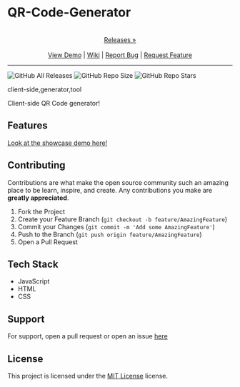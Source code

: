 
# QR-Code-Generator

<p align="center">
  <p align="center">
    <br />
    <a href="https://github.com/ScorchChamp/QR-Code-Generator/releases/">Releases &#187;</a>
    <br />
    <br />
    <a href="https://github.com/ScorchChamp/QR-Code-Generator">View Demo</a> |
    <a href="https://github.com/ScorchChamp/QR-Code-Generator/wiki">Wiki</a> |
    <a href="https://github.com/ScorchChamp/QR-Code-Generator/issues">Report Bug</a> |
    <a href="https://github.com/ScorchChamp/QR-Code-Generator/issues">Request Feature</a>
  </p>
</p>


-------------
![GitHub All Releases](https://img.shields.io/github/downloads/ScorchChamp/QR-Code-Generator/total?style=for-the-badge)
![GitHub Repo Size](https://img.shields.io/github/repo-size/ScorchChamp/QR-Code-Generator?style=for-the-badge)
![GitHub Repo Stars](https://img.shields.io/github/stars/ScorchChamp/QR-Code-Generator?style=for-the-badge)

client-side,generator,tool

Client-side QR Code generator!

## Features

[Look at the showcase demo here!](https://ScorchChamp.github.io/QR-Code-Generator)

## Contributing

Contributions are what make the open source community such an amazing place to be learn, inspire, and create. Any contributions you make are **greatly appreciated**.

1. Fork the Project
2. Create your Feature Branch (`git checkout -b feature/AmazingFeature`)
3. Commit your Changes (`git commit -m 'Add some AmazingFeature'`)
4. Push to the Branch (`git push origin feature/AmazingFeature`)
5. Open a Pull Request


## Tech Stack

 - JavaScript
 - HTML
 - CSS

## Support

For support, open a pull request or open an issue [here](https://github.com/ScorchChamp/QR-Code-Generator/issues/new)

## License

This project is licensed under the <a href="https://api.github.com/licenses/mit}">MIT License</a> license.
        
